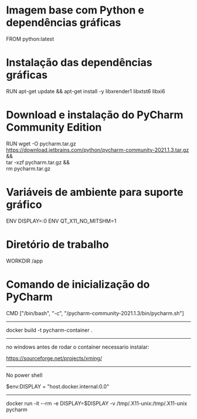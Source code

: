 # Imagem base com Python e dependências gráficas
FROM python:latest

# Instalação das dependências gráficas
RUN apt-get update && apt-get install -y libxrender1 libxtst6 libxi6

# Download e instalação do PyCharm Community Edition
RUN wget -O pycharm.tar.gz https://download.jetbrains.com/python/pycharm-community-2021.1.3.tar.gz && \
    tar -xzf pycharm.tar.gz && \
    rm pycharm.tar.gz

# Variáveis de ambiente para suporte gráfico
ENV DISPLAY=:0
ENV QT_X11_NO_MITSHM=1

# Diretório de trabalho
WORKDIR /app

# Comando de inicialização do PyCharm
CMD ["/bin/bash", "-c", "/pycharm-community-2021.1.3/bin/pycharm.sh"]


---

docker build -t pycharm-container .

---

no windows antes de rodar o container necessario instalar:

https://sourceforge.net/projects/xming/

---

No power shell

$env:DISPLAY = "host.docker.internal:0.0"

---

docker run -it --rm -e DISPLAY=$DISPLAY -v /tmp/.X11-unix:/tmp/.X11-unix pycharm

